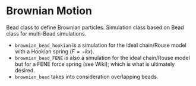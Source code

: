 # Brownian Motion

Bead class to define Brownian particles. Simulation class based on Bead class for multi-Bead simulations.


* `brownian_bead_hookian` is a simulation for the ideal chain/Rouse model with a Hookian spring $(F=-kx)$.  
* `brownian_bead_FENE` is also a simulation for the ideal chain/Rouse model but for a FENE force spring (see Wiki); which is what is ultimately desired.
* `brownian_bead` takes into consideration overlapping beads.
